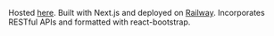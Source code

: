 Hosted [here](https://quote.michaelzhan.me/). Built with Next.js and deployed on [Railway](railway.app). Incorporates RESTful APIs and formatted with react-bootstrap.
